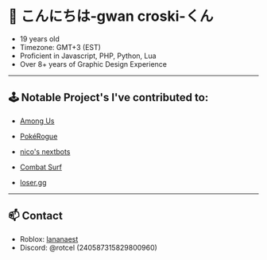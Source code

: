 # 👋 こんにちは-gwan croski-くん

-  19 years old
-  Timezone: GMT+3 (EST)
-  Proficient in Javascript, PHP, Python, Lua
-  Over 8+ years of Graphic Design Experience

---

## 🕹️ Notable Project's I've contributed to:

- [Among Us](https://www.innersloth.com/games/among-us/)

- [PokéRogue](https://pokerogue.net/)  

- [nico's nextbots](https://www.roblox.com/games/10118559731/nicos-nextbots) 

- [Combat Surf](https://www.roblox.com/games/16167223198/Combat-Surf)

- [loser.gg](https://loser.gg)

---

## 📫 Contact
- Roblox: [lananaest](https://www.roblox.com/users/2434039837/profile)
- Discord: @rotcel (240587315829800960)
